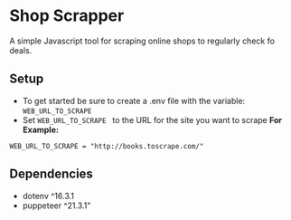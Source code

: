 
# Shop Scrapper

A simple Javascript tool for scraping online shops to regularly check fo deals.



## Setup
- To get started be sure to create a .env file with the variable: `WEB_URL_TO_SCRAPE `
- Set `WEB_URL_TO_SCRAPE ` to the URL for the site you want to scrape
 **For Example:**
```
WEB_URL_TO_SCRAPE = "http://books.toscrape.com/"
```
## Dependencies

- dotenv ^16.3.1
- puppeteer ^21.3.1"


